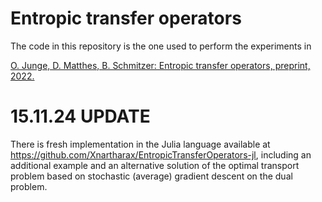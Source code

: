 # Entropic transfer operators

The code in this repository is the one used to perform the experiments in

[O. Junge, D. Matthes, B. Schmitzer: Entropic transfer operators, preprint, 2022.](https://arxiv.org/abs/?)

# 15.11.24 UPDATE

There is fresh implementation in the Julia language available at https://github.com/Xnartharax/EntropicTransferOperators-jl, including an additional example and an alternative solution of the optimal transport problem based on stochastic (average) gradient descent on the dual problem. 
